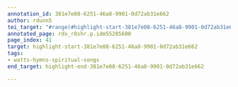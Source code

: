 ```yaml
---
annotation_id: 381e7e08-6251-46a8-9901-0d72ab31e662
author: rdunn5
tei_target: "#range(#highlight-start-381e7e08-6251-46a8-9901-0d72ab31e662, #highlight-end-381e7e08-6251-46a8-9901-0d72ab31e662)"
annotated_page: rdx_r8shr.p.idm55285600
page_index: 41
target: highlight-start-381e7e08-6251-46a8-9901-0d72ab31e662
tags:
- watts-hymns-spiritual-songs
end_target: highlight-end-381e7e08-6251-46a8-9901-0d72ab31e662

---
```

